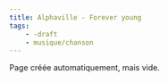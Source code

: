```yaml
---
title: Alphaville - Forever young
tags:
    - -draft
    - musique/chanson
---
```


Page créée automatiquement, mais vide.
